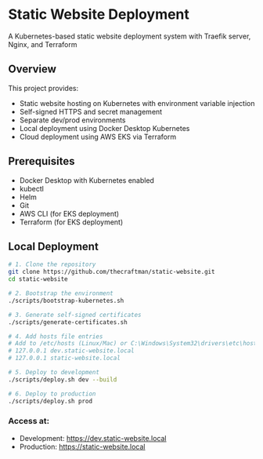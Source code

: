 # Static Website Deployment

A Kubernetes-based static website deployment system with Traefik server, Nginx, and Terraform

## Overview

This project provides:

- Static website hosting on Kubernetes with environment variable injection
- Self-signed HTTPS and secret management
- Separate dev/prod environments
- Local deployment using Docker Desktop Kubernetes
- Cloud deployment using AWS EKS via Terraform

## Prerequisites

- Docker Desktop with Kubernetes enabled
- kubectl
- Helm
- Git
- AWS CLI (for EKS deployment)
- Terraform (for EKS deployment)


## Local Deployment

```bash
# 1. Clone the repository
git clone https://github.com/thecraftman/static-website.git
cd static-website

# 2. Bootstrap the environment
./scripts/bootstrap-kubernetes.sh

# 3. Generate self-signed certificates
./scripts/generate-certificates.sh

# 4. Add hosts file entries
# Add to /etc/hosts (Linux/Mac) or C:\Windows\System32\drivers\etc\hosts (Windows):
# 127.0.0.1 dev.static-website.local
# 127.0.0.1 static-website.local

# 5. Deploy to development
./scripts/deploy.sh dev --build

# 6. Deploy to production
./scripts/deploy.sh prod
```

### Access at:

- Development: https://dev.static-website.local
- Production: https://static-website.local